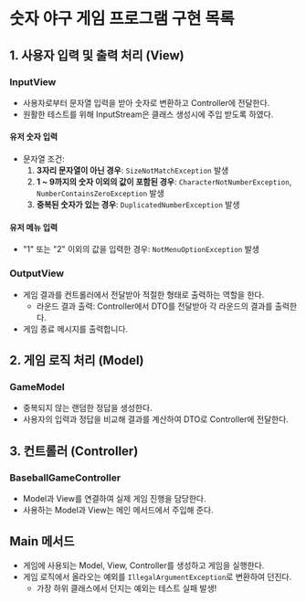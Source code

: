 # 숫자 야구 게임 프로그램 구현 목록

## 1. 사용자 입력 및 출력 처리 (View)

### InputView

- 사용자로부터 문자열 입력을 받아 숫자로 변환하고 Controller에 전달한다.
- 원활한 테스트를 위해 InputStream은 클래스 생성시에 주입 받도록 하였다.

#### 유저 숫자 입력

- 문자열 조건:
    1. **3자리 문자열이 아닌 경우**: `SizeNotMatchException` 발생
    2. **1 ~ 9까지의 숫자 이외의 값이 포함된 경우**: `CharacterNotNumberException`, `NumberContainsZeroException` 발생
    3. **중복된 숫자가 있는 경우**: `DuplicatedNumberException` 발생

#### 유저 메뉴 입력

- "1" 또는 "2" 이외의 값을 입력한 경우: `NotMenuOptionException` 발생

### OutputView

- 게임 결과를 컨트롤러에서 전달받아 적절한 형태로 출력하는 역할을 한다.
    - 라운드 결과 출력: Controller에서 DTO를 전달받아 각 라운드의 결과를 출력한다.
- 게임 종료 메시지를 출력합니다.

## 2. 게임 로직 처리 (Model)

### GameModel

- 중복되지 않는 랜덤한 정답을 생성한다.
- 사용자의 입력과 정답을 비교해 결과를 계산하여 DTO로 Controller에 전달한다.

## 3. 컨트롤러 (Controller)

### BaseballGameController

- Model과 View를 연결하여 실제 게임 진행을 담당한다.
- 사용하는 Model과 View는 메인 메서드에서 주입해 준다.

## Main 메서드

- 게임에 사용되는 Model, View, Controller를 생성하고 게임을 실행한다.
- 게임 로직에서 올라오는 예외를 `IllegalArgumentException`로 변환하여 던진다.
    - 가장 하위 클래스에서 던지는 예외는 테스트 실패 발생!
